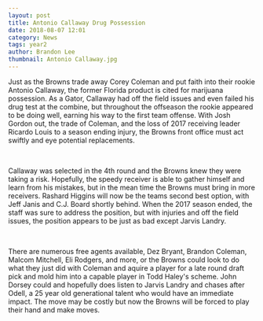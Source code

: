 ```yaml
---
layout: post
title: Antonio Callaway Drug Possession
date: 2018-08-07 12:01
category: News
tags: year2
author: Brandon Lee
thumbnail: Antonio Callaway.jpg
---
```


Just as the Browns trade away Corey Coleman and put faith into their rookie Antonio Callaway, the former Florida product is cited for marijuana possession. As a Gator, Callaway had off the field issues and even failed his drug test at the combine, but throughout the offseason the rookie appeared to be doing well, earning his way to the first team offense. With Josh Gordon out, the trade of Coleman, and the loss of 2017 receiving leader Ricardo Louis to a season ending injury, the Browns front office must act swiftly and eye potential replacements.

<br>

Callaway was selected in the 4th round and the Browns knew they were taking a risk. Hopefully, the speedy receiver is able to gather himself and learn from his mistakes, but in the mean time the Browns must bring in more receivers. Rashard Higgins will now be the teams second best option, with Jeff Janis and C.J. Board shortly behind. When the 2017 season ended, the staff was sure to address the position, but with injuries and off the field issues, the position appears to be just as bad except Jarvis Landry.

<br>

There are numerous free agents available, Dez Bryant, Brandon Coleman, Malcom Mitchell, Eli Rodgers, and more, or the Browns could look to do what they just did with Coleman and aquire a player for a late round draft pick and mold him into a capable player in Todd Haley's scheme. John Dorsey could and hopefully does listen to Jarvis Landry and chases after Odell, a 25 year old generational talent who would have an immediate impact. The move may be costly but now the Browns will be forced to play their hand and make moves.

